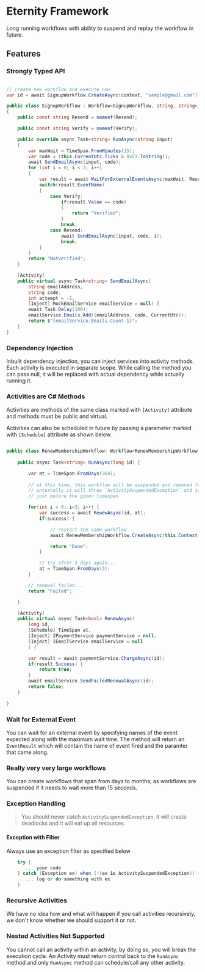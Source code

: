 # Eternity Framework

Long running workflows with ability to suspend and replay the workflow in future.

## Features

### Strongly Typed API

```c#

// create new workflow and execute now
var id = await SignupWorkflow.CreateAsync(context, "sample@gmail.com");

public class SignupWorkflow : Workflow<SignupWorkflow, string, string>
{
    public const string Resend = nameof(Resend);

    public const string Verify = nameof(Verify);

    public override async Task<string> RunAsync(string input)
    {
        var maxWait = TimeSpan.FromMinutes(15);
        var code = (this.CurrentUtc.Ticks & 0xF).ToString();
        await SendEmailAsync(input, code);
        for (int i = 0; i < 3; i++)
        {
            var result = await WaitForExternalEventsAsync(maxWait, Resend, Verify);
            switch(result.EventName)
            {
                case Verify:
                    if(result.Value == code)
                    {
                        return "Verified";
                    }
                    break;
                case Resend:
                    await SendEmailAsync(input, code, i);
                    break;
            }
        }
        return "NotVerified";
    }

    [Activity]
    public virtual async Task<string> SendEmailAsync(
        string emailAddress, 
        string code, 
        int attempt = -1,
        [Inject] MockEmailService emailService = null) {
        await Task.Delay(100);
        emailService.Emails.Add((emailAddress, code, CurrentUtc));
        return $"{emailService.Emails.Count-1}";
    }
}
```

### Dependency Injection

Inbuilt dependency injection, you can inject services into activity methods. Each activity is executed in separate scope.
While calling the method you can pass null, it will be replaced with actual dependency while actually running it.

### Activities are C# Methods

Activities are methods of the same class marked with `[Activity]` attribute and methods must be public and virtual.

Activities can also be scheduled in future by passing a parameter marked with `[Schedule]` attribute as shown below.

```c#

public class RenewMembershipWorkflow: Workflow<RenewMembershipWorkflow,long,string> {
    
    public async Task<string> RunAsync(long id) {

        var at = TimeSpan.FromDays(364);
        
        // at this time, this workflow will be suspended and removed from the execution
        // internally it will throw `ActivitySuspendedException` and it will start
        // just before the given timespan

        for(int i = 0; i<3; i++) {
            var success = await RewewAsync(id, at);
            if(success) {

                // restart the same workflow
                await RenewMembershipWorkflow.CreateAsync(this.Context, id);

                return "Done";
            }

            // try after 3 days again...
            at = TimeSpan.FromDays(3);
        }

        // renewal failed...
        return "Failed";

    }

    [Activity]
    public virtual async Task<bool> RenewAsync(
        long id, 
        [Schedule] TimeSpan at, 
        [Inject] IPaymentService paymentService = null,
        [Inject] IEmailService emailService = null
        ) {

        var result = await paymentService.ChargeAsync(id);
        if(result.Success) {
            return true;
        }
        await emailService.SendFailedRenewalAsync(id);
        return false;
    }
    
}

```

### Wait for External Event

You can wait for an external event by specifying names of the event expected along with the maximum wait time. The method will return an `EventResult` which will contain the name of event fired and the paramter that came along.

### Really very very large workflows

You can create workflows that span from days to months, as workflows are suspended if it needs to wait more than 15 seconds.

### Exception Handling

> You should never catch `ActivitySuspendedException`, it will create deadlocks and it will eat up all resources.

#### Exception with Filter

Always use an exception filter as specified below

```c#
    try {
       ... your code
    } catch (Exception ex) when (!(ex is ActivitySuspendedException)) {
       ... log or do something with ex
    }
```

### Recursive Activities

We have no idea how and what will happen if you call activities recursively, we don't know whether we should support it or not.

### Nested Activities Not Supported

You cannot call an activity within an activity, by doing so, you will break the execution cycle. An Activity must return control back to the `RunAsync` method and only `RunAsync` method can schedule/call any other activity.